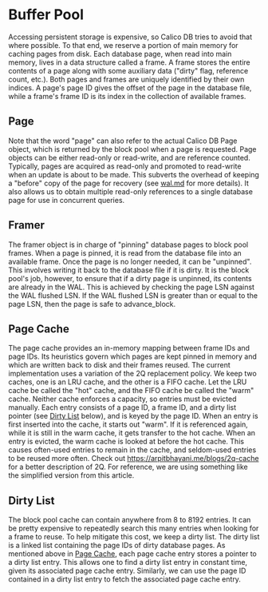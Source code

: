 # Buffer Pool
Accessing persistent storage is expensive, so Calico DB tries to avoid that where possible.
To that end, we reserve a portion of main memory for caching pages from disk.
Each database page, when read into main memory, lives in a data structure called a frame.
A frame stores the entire contents of a page along with some auxiliary data ("dirty" flag, reference count, etc.).
Both pages and frames are uniquely identified by their own indices.
A page's page ID gives the offset of the page in the database file, while a frame's frame ID is its index in the collection of available frames.

## Page
Note that the word "page" can also refer to the actual Calico DB Page object, which is returned by the block pool when a page is requested.
Page objects can be either read-only or read-write, and are reference counted.
Typically, pages are acquired as read-only and promoted to read-write when an update is about to be made.
This subverts the overhead of keeping a "before" copy of the page for recovery (see [wal.md](./wal.md) for more details).
It also allows us to obtain multiple read-only references to a single database page for use in concurrent queries.

## Framer
The framer object is in charge of "pinning" database pages to block pool frames.
When a page is pinned, it is read from the database file into an available frame.
Once the page is no longer needed, it can be "unpinned".
This involves writing it back to the database file if it is dirty.
It is the block pool's job, however, to ensure that if a dirty page is unpinned, its contents are already in the WAL.
This is achieved by checking the page LSN against the WAL flushed LSN.
If the WAL flushed LSN is greater than or equal to the page LSN, then the page is safe to advance_block.

## Page Cache
The page cache provides an in-memory mapping between frame IDs and page IDs.
Its heuristics govern which pages are kept pinned in memory and which are written back to disk and their frames reused.
The current implementation uses a variation of the 2Q replacement policy.
We keep two caches, one is an LRU cache, and the other is a FIFO cache.
Let the LRU cache be called the "hot" cache, and the FIFO cache be called the "warm" cache.
Neither cache enforces a capacity, so entries must be evicted manually.
Each entry consists of a page ID, a frame ID, and a dirty list pointer (see [Dirty List](#dirty-list) below), and is keyed by the page ID.
When an entry is first inserted into the cache, it starts out "warm".
If it is referenced again, while it is still in the warm cache, it gets transfer to the hot cache.
When an entry is evicted, the warm cache is looked at before the hot cache.
This causes often-used entries to remain in the cache, and seldom-used entries to be reused more often.
Check out https://arpitbhayani.me/blogs/2q-cache for a better description of 2Q.
For reference, we are using something like the simplified version from this article.

[//]: # (TODO: May upgrade to the full 2Q algorithm, which uses another queue, if deemed necessary for performance. However, it seems to work pretty well as-is.)

## Dirty List
The block pool cache can contain anywhere from 8 to 8192 entries.
It can be pretty expensive to repeatedly search this many entries when looking for a frame to reuse.
To help mitigate this cost, we keep a dirty list.
The dirty list is a linked list containing the page IDs of dirty database pages.
As mentioned above in [Page Cache](#page-cache), each page cache entry stores a pointer to a dirty list entry.
This allows one to find a dirty list entry in constant time, given its associated page cache entry.
Similarly, we can use the page ID contained in a dirty list entry to fetch the associated page cache entry.

[//]: # (TODO: The dirty list is not implemented. Not entirely sure if we need it, but I believe the above design would work. I'll be refactoring the page cache so that this design works, as it should be better in other ways too!)
